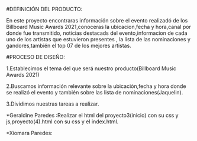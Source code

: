 #DEFINICIÓN DEL PRODUCTO:

En este proyecto encontraras información sobre el evento realizadó de los Billboard Music Awards 2021,conoceras la ubicacion,fecha y hora,canal por donde fue transmitido,
noticias destacads del evento,informacion de cada uno de los artistas que estuvieron presentes , la lista de las nominaciones y gandores,también el top 07 de los mejores artistas.

#PROCESO DE DISEÑO:

1.Establecimos el tema del que será nuestro producto(Billboard Music Awards 2021)

2.Buscamos información relevante sobre la ubicación,fecha y hora donde se realizó el evento y también sobre las lista de nominaciones(Jaquelin).

3.Dividimos nuestras tareas a realizar.

*Geraldine Paredes :Realizar el html del proyecto3(inicio) con su css y js,proyecto(4).html con su css y el index.html.

*Xiomara Paredes: 
